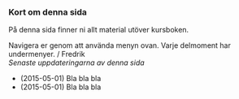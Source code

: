 
### Kort om denna sida

På denna sida finner ni allt material utöver kursboken. 

Navigera er genom att använda menyn ovan. Varje delmoment har undermenyer. 
/ Fredrik
<br>
*Senaste uppdateringarna av denna sida*

* (2015-05-01) Bla bla bla
* (2015-05-01) Bla bla bla